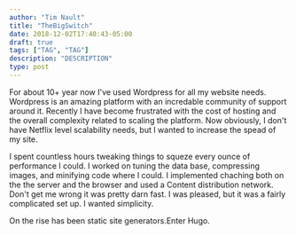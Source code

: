 ```yaml
---
author: "Tim Nault"
title: "TheBigSwitch"
date: 2018-12-02T17:40:43-05:00
draft: true
tags: ["TAG", "TAG"]
description: "DESCRIPTION"
type: post
---
```


For about 10+ year now I've used Wordpress for all my website needs. Wordpress is an amazing platform with an incredable community of support around it. Recently I have become frustrated with the cost of hosting and the overall complexity related to scaling the platform. Now obviously, I don't have Netflix level scalability needs, but I wanted to increase the spead of my site. 


I spent countless hours tweaking things to squeze every ounce of performance I could. I worked on tuning the data base, compressing images, and minifying code where I could. I implemented chaching both on the the server and the browser and used a Content distribution network. Don't get me wrong it was pretty darn fast. I was pleased, but it was a fairly complicated set up. I wanted simplicity. 

On the rise has been static site generators.Enter Hugo. 


